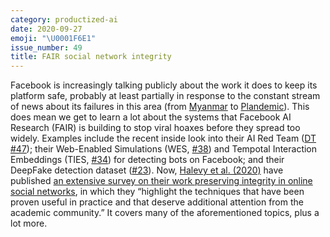 ```yaml
---
category: productized-ai
date: 2020-09-27
emoji: "\U0001F6E1"
issue_number: 49
title: FAIR social network integrity
---
```


Facebook is increasingly talking publicly about the work it does to keep its platform safe, probably at least partially in response to the constant stream of news about its failures in this area (from [Myanmar](https://www.nytimes.com/2018/10/15/technology/myanmar-facebook-genocide.html?utm_campaign=Dynamically%20Typed&utm_medium=email&utm_source=Revue%20newsletter) to [Plandemic](https://www.getrevue.co/profile/caseynewton/issues/how-plandemic-went-viral-247102?utm_campaign=Dynamically%20Typed&utm_medium=email&utm_source=Revue%20newsletter)).
This does mean we get to learn a lot about the systems that Facebook AI Research (FAIR) is building to stop viral hoaxes before they spread too widely.
Examples include the recent inside look into their AI Red Team ([DT #47](https://dynamicallytyped.com/issues/47-facebook-s-ai-red-team-predictions-of-future-ai-crimes-and-tensorflow-s-new-tf-coder-tool-271283?utm_campaign=Dynamically%20Typed&utm_medium=email&utm_source=Revue%20newsletter)); their Web-Enabled Simulations (WES, [#38](https://dynamicallytyped.com/issues/38-gender-bias-reductions-in-google-translate-facebook-s-bot-simulation-and-ml-based-detection-of-battery-degradation-240063?utm_campaign=Dynamically%20Typed&utm_medium=email&utm_source=Revue%20newsletter)) and Tempotal Interaction Embeddings (TIES, [#34](https://dynamicallytyped.com/issues/34-google-s-app-for-detecting-fake-news-memes-an-ai-for-logical-reasoning-and-microsoft-s-library-for-training-trillion-parameter-models-227577?utm_campaign=Dynamically%20Typed&utm_medium=email&utm_source=Revue%20newsletter)) for detecting bots on Facebook; and their DeepFake detection dataset ([#23](https://dynamicallytyped.com/issues/23-robotic-raspberry-and-lettuce-pickers-2-5-billion-objects-in-pinterest-lens-and-an-analysis-of-the-ai-reproducibility-crisis-199555?utm_campaign=Dynamically%20Typed&utm_medium=email&utm_source=Revue%20newsletter)).
Now, [Halevy et al. (2020)](https://arxiv.org/abs/2009.10311?utm_campaign=Dynamically%20Typed&utm_medium=email&utm_source=Revue%20newsletter) have published [an extensive survey on their work preserving integrity in online social networks](https://arxiv.org/pdf/2009.10311.pdf?utm_campaign=Dynamically%20Typed&utm_medium=email&utm_source=Revue%20newsletter), in which they “highlight the techniques that have been proven useful in practice and that deserve additional attention from the academic community.” It covers many of the aforementioned topics, plus a lot more.